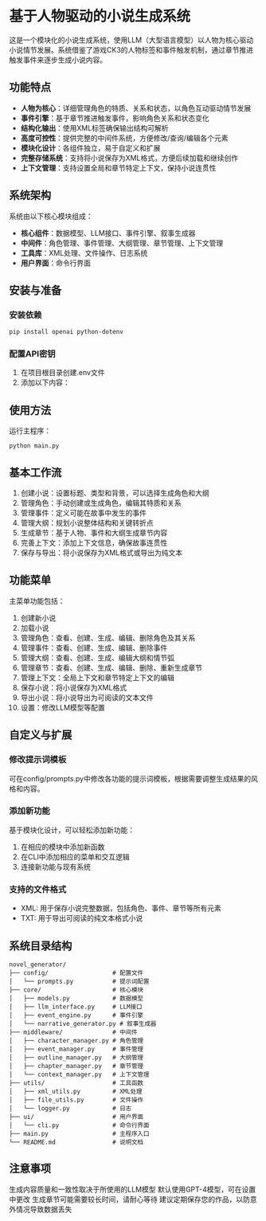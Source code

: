 # 基于人物驱动的小说生成系统

这是一个模块化的小说生成系统，使用LLM（大型语言模型）以人物为核心驱动小说情节发展。系统借鉴了游戏CK3的人物标签和事件触发机制，通过章节推进触发事件来逐步生成小说内容。

## 功能特点

- **人物为核心**：详细管理角色的特质、关系和状态，以角色互动驱动情节发展
- **事件引擎**：基于章节推进触发事件，影响角色关系和状态变化
- **结构化输出**：使用XML标签确保输出结构可解析
- **高度可控性**：提供完整的中间件系统，方便修改/查询/编辑各个元素
- **模块化设计**：各组件独立，易于自定义和扩展
- **完整存储系统**：支持将小说保存为XML格式，方便后续加载和继续创作
- **上下文管理**：支持设置全局和章节特定上下文，保持小说连贯性

## 系统架构

系统由以下核心模块组成：

- **核心组件**：数据模型、LLM接口、事件引擎、叙事生成器
- **中间件**：角色管理、事件管理、大纲管理、章节管理、上下文管理
- **工具库**：XML处理、文件操作、日志系统
- **用户界面**：命令行界面

## 安装与准备

### 安装依赖

```bash
pip install openai python-dotenv
```

### 配置API密钥
1. 在项目根目录创建.env文件
2. 添加以下内容：


## 使用方法
运行主程序：
```
python main.py
```


## 基本工作流
1. 创建小说：设置标题、类型和背景，可以选择生成角色和大纲
2. 管理角色：手动创建或生成角色，编辑其特质和关系
3. 管理事件：定义可能在故事中发生的事件
4. 管理大纲：规划小说整体结构和关键转折点
5. 生成章节：基于人物、事件和大纲生成章节内容
6. 完善上下文：添加上下文信息，确保故事连贯性
7. 保存与导出：将小说保存为XML格式或导出为纯文本


## 功能菜单
主菜单功能包括：
1. 创建新小说
2. 加载小说
3. 管理角色：查看、创建、生成、编辑、删除角色及其关系
4. 管理事件：查看、创建、生成、编辑、删除事件
5. 管理大纲：查看、创建、生成、编辑大纲和情节弧
6. 管理章节：查看、创建、生成、编辑、删除、重新生成章节
7. 管理上下文：全局上下文和章节特定上下文的编辑
8. 保存小说：将小说保存为XML格式
9. 导出小说：将小说导出为可阅读的文本文件
10. 设置：修改LLM模型等配置


## 自定义与扩展

### 修改提示词模板
可在config/prompts.py中修改各功能的提示词模板，根据需要调整生成结果的风格和内容。

### 添加新功能
基于模块化设计，可以轻松添加新功能：

1. 在相应的模块中添加新函数
2. 在CLI中添加相应的菜单和交互逻辑
3. 连接新功能与现有系统

### 支持的文件格式
- XML: 用于保存小说完整数据，包括角色、事件、章节等所有元素
- TXT: 用于导出可阅读的纯文本格式小说


## 系统目录结构
```
novel_generator/
├── config/                  # 配置文件
│   └── prompts.py           # 提示词配置
├── core/                    # 核心模块
│   ├── models.py            # 数据模型
│   ├── llm_interface.py     # LLM接口
│   ├── event_engine.py      # 事件引擎
│   └── narrative_generator.py # 叙事生成器
├── middleware/              # 中间件
│   ├── character_manager.py # 角色管理
│   ├── event_manager.py     # 事件管理
│   ├── outline_manager.py   # 大纲管理
│   ├── chapter_manager.py   # 章节管理
│   └── context_manager.py   # 上下文管理
├── utils/                   # 工具函数
│   ├── xml_utils.py         # XML处理
│   ├── file_utils.py        # 文件操作
│   └── logger.py            # 日志
├── ui/                      # 用户界面
│   └── cli.py               # 命令行界面
├── main.py                  # 主程序入口
└── README.md                # 说明文档
```

## 注意事项
生成内容质量和一致性取决于所使用的LLM模型
默认使用GPT-4模型，可在设置中更改
生成章节可能需要较长时间，请耐心等待
建议定期保存您的作品，以防意外情况导致数据丢失
